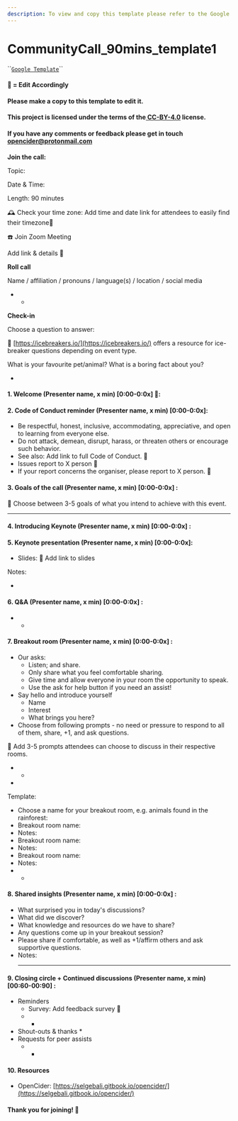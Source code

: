 ```yaml
---
description: To view and copy this template please refer to the Google doc.
---
```


# CommunityCall\_90mins\_template1

\`\`[`Google Template`](https://docs.google.com/document/d/13G_SuFTe5qfo9BUHAzfSwegKMJwGhnsBNBgxPwrgznA/edit?usp=sharing)\`\`

#### 📍 = Edit Accordingly <a id="docs-internal-guid-42b57580-7fff-218c-b41e-2e68ee1751f3"></a>

#### Please make a copy to this template to edit it. 

#### This project is licensed under the terms of the[ CC-BY-4.0](https://choosealicense.com/licenses/cc-by-4.0/) license.

#### If you have any comments or feedback please get in touch [opencider@protonmail.com](mailto:opencider@protonmail.com)

**Join the call:** 

Topic: 

Date & Time: 

Length: 90 minutes  


🕰 Check your time zone: Add time and date link for attendees to easily find their timezone📍  


☎️ Join Zoom Meeting

Add link & details 📍  


**Roll call**

Name / affiliation / pronouns / language\(s\) / location / social media

* * 
**Check-in**

Choose a question to answer: 

📍 [https://icebreakers.io/](https://icebreakers.io/) offers a resource for ice-breaker questions depending on event type. 

What is your favourite pet/animal? What is a boring fact about you?

* 
#### 1. Welcome \(Presenter name, x min\) \[0:00-0:0x\] 📍:

#### 2. Code of Conduct reminder  \(Presenter name, x min\) \[0:00-0:0x\]:

* Be respectful, honest, inclusive, accommodating, appreciative, and open to learning from everyone else. 
* Do not attack, demean, disrupt, harass, or threaten others or encourage such behavior. 
* See also: Add link to full Code of Conduct. 📍
* Issues report to X person 📍
* If your report concerns the organiser, please report to X person. 📍

#### 3. Goals of the call \(Presenter name, x min\) \[0:00-0:0x\] :

📍  Choose between 3-5 goals of what you intend to achieve with this event. 

* * * * 
#### 4. Introducing Keynote \(Presenter name, x min\) \[0:00-0:0x\] :

#### 5. Keynote presentation \(Presenter name, x min\) \[0:00-0:0x\]: 

* Slides: 📍 Add link to slides

Notes:

* 
#### 6. Q&A \(Presenter name, x min\) \[0:00-0:0x\] :

* * 
#### 7. Breakout room \(Presenter name, x min\) \[0:00-0:0x\] :

* Our asks:
  * Listen; and share.
  * Only share what you feel comfortable sharing.
  * Give time and allow everyone in your room the opportunity to speak.
  * Use the ask for help button if you need an assist!
* Say hello and introduce yourself 
  * Name
  * Interest
  * What brings you here?
* Choose from following prompts - no need or pressure to respond to all of them, share, +1, and ask questions.

📍 Add 3-5 prompts attendees can choose to discuss in their respective rooms. 

* * 
* 
Template: 

* Choose a name for your breakout room, e.g. animals found in the rainforest: 
* Breakout room name:
* Notes:
* Breakout room name:
* Notes: 
* Breakout room name:
* Notes: 
* * 

#### 8. Shared insights \(Presenter name, x min\) \[0:00-0:0x\] :

* What surprised you in today's discussions?
* What did we discover?
* What knowledge and resources do we have to share?
* Any questions come up in your breakout session?
* Please share if comfortable, as well as +1/affirm others and ask supportive questions.
* Notes:
  * * * * * 

#### 9. Closing circle + Continued discussions \(Presenter name, x min\) \[00:60-00:90\] :

* Reminders
  * Survey: Add feedback survey 📍
  * * 
* Shout-outs & thanks
  * 
* Requests for peer assists
  * * 

#### 10. Resources

* OpenCider: [https://selgebali.gitbook.io/opencider/](https://selgebali.gitbook.io/opencider/) 

#### Thank you for joining! 🎉

